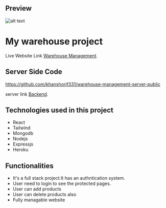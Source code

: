 ## Preview

![alt text](https://i.ibb.co/dLtJ04S/image.png)

# My warehouse project

Live Website Link [Warehouse Management](https://warehouse-management-3798b.web.app/).

## Server Side Code 

https://github.com/khanshorif331/warehouse-management-server-public

server link [Backend](https://warehouse-management-server-public.onrender.com/).

## Technologies used in this project

-  React
-  Tailwind
-  Mongodb
-  Nodejs
-  Expressjs
-  Heroku

## Functionalities

-  It's a full stack project.It has an authntication system.
-  User need to login to see the protected pages.
-  User can add products
-  User can delete products also
-  Fully managable website
